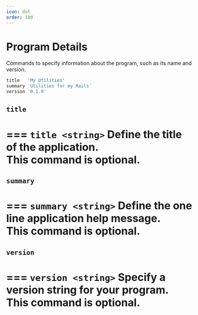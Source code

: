 ```yaml
---
icon: dot
order: 100
---
```


# Program Details

Commands to specify information about the program, such as its name and version.

```ruby Runfile
title   'My Utilities'
summary 'Utilities for my Rails'
version '0.1.0'
```

## `title`

=== `title <string>`
Define the title of the application.  
This command is optional.
===


## `summary`

=== `summary <string>`
Define the one line application help message.  
This command is optional.
===


## `version`

=== `version <string>`
Specify a version string for your program.  
This command is optional.
===